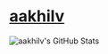 # [aakhilv](https://aakhilv.github.io)
![aakhilv's GitHub Stats](https://github-readme-stats.vercel.app/api?username=aakhilv&show_icons=true&count_private=true&include_all_commits=true&title_color=3bd671&icon_color=3bd671&bg_color=131a26&hide_border=true)
